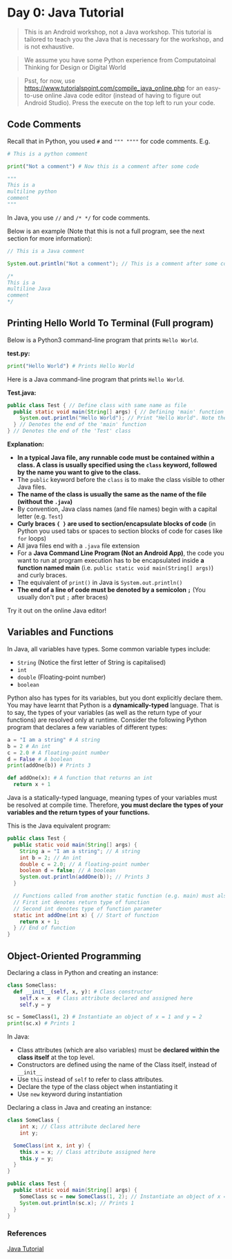 # Day 0: Java Tutorial

> This is an Android workshop, not a Java workshop. This tutorial is tailored to teach you the Java that is necessary for the workshop, and is not exhaustive.

> We assume you have some Python experience from Computatoinal Thinking for Design or Digital World

> Psst, for now, use <https://www.tutorialspoint.com/compile_java_online.php> for an easy-to-use online Java code editor (instead of having to figure out Android Studio). Press the execute on the top left to run your code.
 
## Code Comments

Recall that in Python, you used `#` and `""" """"` for code comments. E.g.

```python
# This is a python comment

print("Not a comment") # Now this is a comment after some code

"""
This is a
multiline python
comment
"""
```

In Java, you use `//` and `/* */` for code comments.

Below is an example (Note that this is not a full program, see the next section for more information):

```java
// This is a Java comment

System.out.println("Not a comment"); // This is a comment after some code

/*
This is a
multiline Java
comment
*/
```

## Printing Hello World To Terminal (Full program)

Below is a Python3 command-line program that prints `Hello World`.

**test.py:**
```python
print("Hello World") # Prints Hello World
```

Here is a Java command-line program that prints `Hello World`.

**Test.java:**
```java
public class Test { // Define class with same name as file
  public static void main(String[] args) { // Defining 'main' function
    System.out.println("Hello World"); // Print "Hello World". Note the ;
  } // Denotes the end of the 'main' function
} // Denotes the end of the 'Test' class
```

**Explanation:**

- **In a typical Java file, any runnable code must be contained within a class. A class is usually specified using the `class` keyword, followed by the name you want to give to the class.**
- The `public` keyword before the `class` is to make the class visible to other Java files.
- **The name of the class is usually the same as the name of the file (without the `.java`)**
- By convention, Java class names (and file names) begin with a capital letter (e.g. `Test`)
- **Curly braces `{ }` are used to section/encapsulate blocks of code** (in Python you used tabs or spaces to section blocks of code for cases like `for` loops)
- All java files end with a `.java` file extension
- For a **Java Command Line Program (Not an Android App)**, the code you want to run at program execution has to be encapsulated inside **a function named main** (i.e. `public static void main(String[] args)`) and curly braces.
- The equivalent of `print()` in Java is `System.out.println()`
- **The end of a line of code must be denoted by a semicolon `;`** (You usually don't put `;` after braces)

Try it out on the online Java editor!

## Variables and Functions

In Java, all variables have types. Some common variable types include:

- `String` (Notice the first letter of String is capitalised)
- `int`
- `double` (Floating-point number)
- `boolean`

Python also has types for its variables, but you dont explicitly declare them. You may have learnt that Python is a **dynamically-typed** language. That is to say, the types of your variables (as well as the return type of your functions) are resolved only at runtime. Consider the following Python program that declares a few variables of different types:

```Python
a = "I am a string" # A string
b = 2 # An int
c = 2.0 # A floating-point number
d = False # A boolean
print(addOne(b)) # Prints 3

def addOne(x): # A function that returns an int
  return x + 1
```

Java is a statically-typed language, meaning types of your variables must be resolved at compile time. Therefore, **you must declare the types of your variables and the return types of your functions.**

This is the Java equivalent program:

```Java
public class Test {
  public static void main(String[] args) {
    String a = "I am a string"; // A string
    int b = 2; // An int
    double c = 2.0; // A floating-point number
    boolean d = false; // A boolean
    System.out.println(addOne(b)); // Prints 3
  }

  // Functions called from another static function (e.g. main) must also be static
  // First int denotes return type of function
  // Second int denotes type of function parameter
  static int addOne(int x) { // Start of function
    return x + 1;
  } // End of function
} 
```

## Object-Oriented Programming

Declaring a class in Python and creating an instance:

```python
class SomeClass:
  def __init__(self, x, y): # Class constructor
    self.x = x  # Class attribute declared and assigned here
    self.y = y

sc = SomeClass(1, 2) # Instantiate an object of x = 1 and y = 2
print(sc.x) # Prints 1
```

In Java:

- Class attributes (which are also variables) must be **declared within the class itself** at the top level.
- Constructors are defined using the name of the Class itself, instead of `__init__`
- Use `this` instead of `self` to refer to class attributes.
- Declare the type of the class object when instantiating it
- Use `new` keyword during instantiation

Declaring a class in Java and creating an instance:

```java
class SomeClass {
	int x; // Class attribute declared here
	int y;

  SomeClass(int x, int y) {
    this.x = x; // Class attribute assigned here
    this.y = y;
  }
}

public class Test {
  public static void main(String[] args) {
    SomeClass sc = new SomeClass(1, 2); // Instantiate an object of x = 1 and y = 2
    System.out.println(sc.x); // Prints 1
  }
}

```

### References

[Java Tutorial](https://www.w3schools.com/java/default.asp)